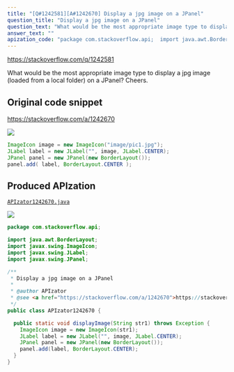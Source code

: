 ```yaml
---
title: "[Q#1242581][A#1242670] Display a jpg image on a JPanel"
question_title: "Display a jpg image on a JPanel"
question_text: "What would be the most appropriate image type to display a jpg image (loaded from a local folder) on a JPanel? Cheers."
answer_text: ""
apization_code: "package com.stackoverflow.api;  import java.awt.BorderLayout; import javax.swing.ImageIcon; import javax.swing.JLabel; import javax.swing.JPanel;  /**  * Display a jpg image on a JPanel  *  * @author APIzator  * @see <a href=\"https://stackoverflow.com/a/1242670\">https://stackoverflow.com/a/1242670</a>  */ public class APIzator1242670 {    public static void displayImage(String str1) throws Exception {     ImageIcon image = new ImageIcon(str1);     JLabel label = new JLabel(\"\", image, JLabel.CENTER);     JPanel panel = new JPanel(new BorderLayout());     panel.add(label, BorderLayout.CENTER);   } }"
---
```


https://stackoverflow.com/q/1242581

What would be the most appropriate image type to display a jpg image (loaded from a local folder) on a JPanel?
Cheers.



## Original code snippet

https://stackoverflow.com/a/1242670



<div class="code-logo"><img src="/stackoverflow.png" /></div>

```java
ImageIcon image = new ImageIcon("image/pic1.jpg");
JLabel label = new JLabel("", image, JLabel.CENTER);
JPanel panel = new JPanel(new BorderLayout());
panel.add( label, BorderLayout.CENTER );
```

## Produced APIzation

[`APIzator1242670.java`](https://github.com/pasqualesalza/apization-temp/raw/main/data/search/APIzator1242670.java)

<div class="code-logo"><img src="/apizator.png" /></div>

```java
package com.stackoverflow.api;

import java.awt.BorderLayout;
import javax.swing.ImageIcon;
import javax.swing.JLabel;
import javax.swing.JPanel;

/**
 * Display a jpg image on a JPanel
 *
 * @author APIzator
 * @see <a href="https://stackoverflow.com/a/1242670">https://stackoverflow.com/a/1242670</a>
 */
public class APIzator1242670 {

  public static void displayImage(String str1) throws Exception {
    ImageIcon image = new ImageIcon(str1);
    JLabel label = new JLabel("", image, JLabel.CENTER);
    JPanel panel = new JPanel(new BorderLayout());
    panel.add(label, BorderLayout.CENTER);
  }
}

```